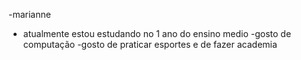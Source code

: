 -marianne
- atualmente estou estudando no 1 ano do ensino medio 
-gosto de computação
-gosto de praticar esportes e de fazer academia

<!---
lopesribeiromarianne/lopesribeiromarianne is a ✨ special ✨ repository because its `README.md` (this file) appears on your GitHub profile.
You can click the Preview link to take a look at your changes.
--->
